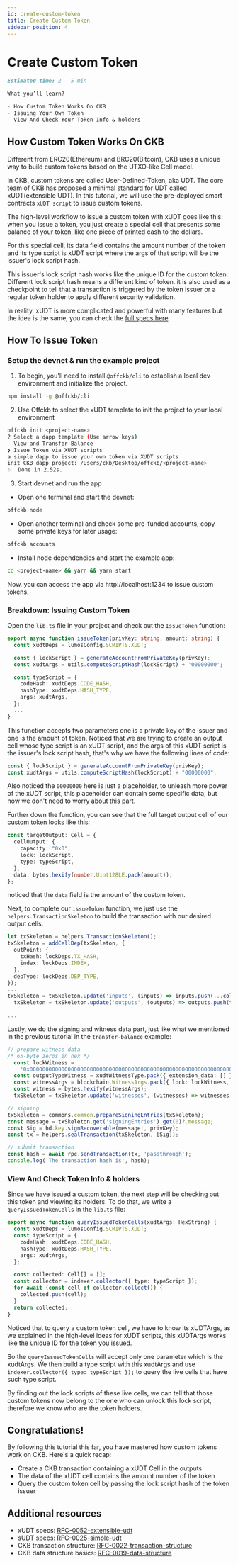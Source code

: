 ```yaml
---
id: create-custom-token
title: Create Custom Token
sidebar_position: 4
---
```


# Create Custom Token

```md
Estimated time: 2 – 5 min

What you’ll learn?

- How Custom Token Works On CKB
- Issuing Your Own Token
- View And Check Your Token Info & holders
```

## How Custom Token Works On CKB

Different from ERC20(Ethereum) and BRC20(Bitcoin), CKB uses a unique way to build custom tokens based on the UTXO-like Cell model.

In CKB, custom tokens are called User-Defined-Token, aka UDT. The core team of CKB has proposed a minimal standard for UDT called xUDT(extensible UDT). In this tutorial, we will use the pre-deployed smart contracts `xUDT script` to issue custom tokens.

The high-level workflow to issue a custom token with xUDT goes like this: when you issue a token, you just create a special cell that presents some balance of your token, like one piece of printed cash to the dollars.

For this special cell, its data field contains the amount number of the token and its type script is xUDT script where the args of that script will be the issuer's lock script hash.

This issuer's lock script hash works like the unique ID for the custom token. Different lock script hash means a different kind of token. it is also used as a checkpoint to tell that a transaction is triggered by the token issuer or a regular token holder to apply different security validation.

In reality, xUDT is more complicated and powerful with many features but the idea is the same, you can check the [full specs here](https://github.com/XuJiandong/rfcs/blob/xudt/rfcs/0052-extensible-udt/0052-extensible-udt.md).

## How To Issue Token

### Setup the devnet & run the example project

1. To begin, you'll need to install `@offckb/cli` to establish a local dev environment and initialize the project.

```sh
npm install -g @offckb/cli
```

2. Use Offckb to select the xUDT template to init the project to your local environment

```sh
offckb init <project-name>
? Select a dapp template (Use arrow keys)
  View and Transfer Balance
❯ Issue Token via XUDT scripts
a simple dapp to issue your own token via XUDT scripts
init CKB dapp project: /Users/ckb/Desktop/offckb/<project-name>
✨  Done in 2.52s.
```

3. Start devnet and run the app

- Open one terminal and start the devnet:

```sh
offckb node
```

- Open another terminal and check some pre-funded accounts, copy some private keys for later usage:

```sh
offckb accounts
```

- Install node dependencies and start the example app:

```sh
cd <project-name> && yarn && yarn start
```

Now, you can access the app via http://localhost:1234 to issue custom tokens.

### Breakdown: Issuing Custom Token

Open the `lib.ts` file in your project and check out the `IssueToken` function:

```ts
export async function issueToken(privKey: string, amount: string) {
  const xudtDeps = lumosConfig.SCRIPTS.XUDT;

  const { lockScript } = generateAccountFromPrivateKey(privKey);
  const xudtArgs = utils.computeScriptHash(lockScript) + '00000000';

  const typeScript = {
    codeHash: xudtDeps.CODE_HASH,
    hashType: xudtDeps.HASH_TYPE,
    args: xudtArgs,
  };
  ...
}
```

This function accepts two parameters one is a private key of the issuer and one is the amount of token. Noticed that we are trying to create an output cell whose type script is an xUDT script, and the args of this xUDT script is the issuer's lock script hash, that's why we have the following lines of code:

```ts
const { lockScript } = generateAccountFromPrivateKey(privKey);
const xudtArgs = utils.computeScriptHash(lockScript) + "00000000";
```

Also noticed the `00000000` here is just a placeholder, to unleash more power of the xUDT script, this placeholder can contain some specific data, but now we don't need to worry about this part.

Further down the function, you can see that the full target output cell of our custom token looks like this:

```ts
const targetOutput: Cell = {
  cellOutput: {
    capacity: "0x0",
    lock: lockScript,
    type: typeScript,
  },
  data: bytes.hexify(number.Uint128LE.pack(amount)),
};
```

noticed that the `data` field is the amount of the custom token.

Next, to complete our `issueToken` function, we just use the `helpers.TransactionSkeleton` to build the transaction with our desired output cells.

```ts
let txSkeleton = helpers.TransactionSkeleton();
txSkeleton = addCellDep(txSkeleton, {
  outPoint: {
    txHash: lockDeps.TX_HASH,
    index: lockDeps.INDEX,
  },
  depType: lockDeps.DEP_TYPE,
});
...
txSkeleton = txSkeleton.update('inputs', (inputs) => inputs.push(...collected));
  txSkeleton = txSkeleton.update('outputs', (outputs) => outputs.push(targetOutput, changeOutput));

...
```

Lastly, we do the signing and witness data part, just like what we mentioned in the previous tutorial in the `transfer-balance` example:

```ts
// prepare witness data
/* 65-byte zeros in hex */
  const lockWitness =
    '0x0000000000000000000000000000000000000000000000000000000000000000000000000000000000000000000000000000000000000000000000000000000000';
  const outputTypeWitness = xudtWitnessType.pack({ extension_data: [] });
  const witnessArgs = blockchain.WitnessArgs.pack({ lock: lockWitness, outputType: outputTypeWitness });
  const witness = bytes.hexify(witnessArgs);
  txSkeleton = txSkeleton.update('witnesses', (witnesses) => witnesses.set(0, witness));

// signing
txSkeleton = commons.common.prepareSigningEntries(txSkeleton);
const message = txSkeleton.get('signingEntries').get(0)?.message;
const Sig = hd.key.signRecoverable(message!, privKey);
const tx = helpers.sealTransaction(txSkeleton, [Sig]);

// submit transaction
const hash = await rpc.sendTransaction(tx, 'passthrough');
console.log('The transaction hash is', hash);
```

### View And Check Token Info & holders

Since we have issued a custom token, the next step will be checking out this token and viewing its holders. To do that, we write a `queryIssuedTokenCells` in the `lib.ts` file:

```ts
export async function queryIssuedTokenCells(xudtArgs: HexString) {
  const xudtDeps = lumosConfig.SCRIPTS.XUDT;
  const typeScript = {
    codeHash: xudtDeps.CODE_HASH,
    hashType: xudtDeps.HASH_TYPE,
    args: xudtArgs,
  };

  const collected: Cell[] = [];
  const collector = indexer.collector({ type: typeScript });
  for await (const cell of collector.collect()) {
    collected.push(cell);
  }
  return collected;
}
```

Noticed that to query a custom token cell, we have to know its xUDTArgs, as we explained in the high-level ideas for xUDT scripts, this xUDTArgs works like the unique ID for the token you issued.

So the `queryIssuedTokenCells` will accept only one parameter which is the xudtArgs. We then build a type script with this xudtArgs and use `indexer.collector({ type: typeScript });` to query the live cells that have such type script.

By finding out the lock scripts of these live cells, we can tell that those custom tokens now belong to the one who can unlock this lock script, therefore we know who are the token holders.

## Congratulations!

By following this tutorial this far, you have mastered how custom tokens work on CKB. Here's a quick recap:

- Create a CKB transaction containing a xUDT Cell in the outputs
- The data of the xUDT cell contains the amount number of the token
- Query the custom token cell by passing the lock script hash of the token issuer

## Additional resources

- xUDT specs: [RFC-0052-extensible-udt](https://github.com/XuJiandong/rfcs/blob/xudt/rfcs/0052-extensible-udt/0052-extensible-udt.md)
- sUDT specs: [RFC-0025-simple-udt](https://github.com/nervosnetwork/rfcs/blob/xudt/rfcs/0025-simple-udt/0025-simple-udt.md)
- CKB transaction structure: [RFC-0022-transaction-structure](https://github.com/nervosnetwork/rfcs/blob/master/rfcs/0022-transaction-structure/0022-transaction-structure.md)
- CKB data structure basics: [RFC-0019-data-structure](https://github.com/nervosnetwork/rfcs/blob/master/rfcs/0019-data-structures/0019-data-structures.md)
